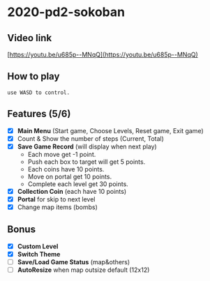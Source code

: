 # 2020-pd2-sokoban
## Video link
[https://youtu.be/u685p--MNqQ](https://youtu.be/u685p--MNqQ)
## How to play
    use WASD to control.
## Features (5/6)
- [x] **Main Menu** (Start game, Choose Levels, Reset game, Exit game)
- [x] Count & Show the number of steps (Current, Total)
- [x] **Save Game Record** (will display when next play)<br>
    - Each move get -1 point.
    - Push each box to target will get 5 points.
    - Each coins have 10 points.
    - Move on portal get 10 points.
    - Complete each level get 30 points.
- [x] **Collection Coin** (each have 10 points)
- [x] **Portal** for skip to next level
- [x] Change map items (bombs)

## Bonus
- [x] **Custom Level**
- [x] **Switch Theme**
- [ ] **Save/Load Game Status** (map&others)
- [ ] **AutoResize** when map outsize default (12x12)
